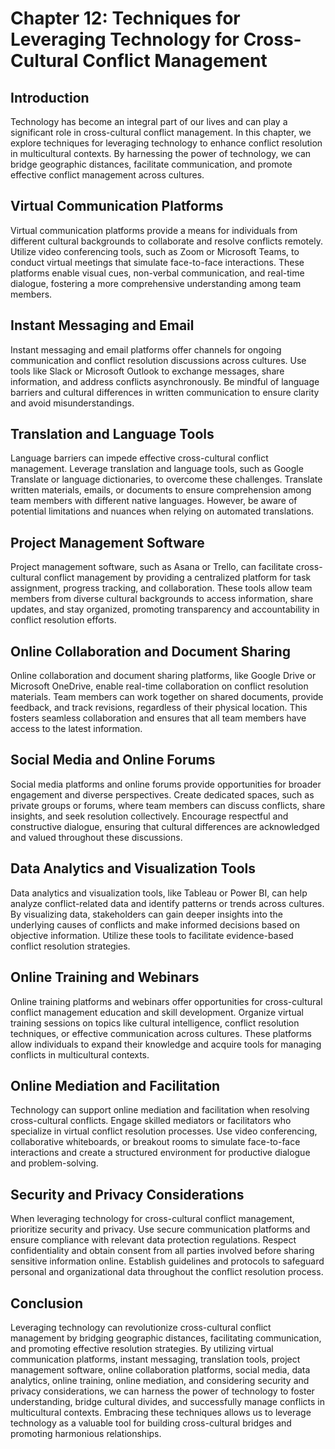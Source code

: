 Chapter 12: Techniques for Leveraging Technology for Cross-Cultural Conflict Management
=======================================================================================

Introduction
------------

Technology has become an integral part of our lives and can play a significant role in cross-cultural conflict management. In this chapter, we explore techniques for leveraging technology to enhance conflict resolution in multicultural contexts. By harnessing the power of technology, we can bridge geographic distances, facilitate communication, and promote effective conflict management across cultures.

Virtual Communication Platforms
-------------------------------

Virtual communication platforms provide a means for individuals from different cultural backgrounds to collaborate and resolve conflicts remotely. Utilize video conferencing tools, such as Zoom or Microsoft Teams, to conduct virtual meetings that simulate face-to-face interactions. These platforms enable visual cues, non-verbal communication, and real-time dialogue, fostering a more comprehensive understanding among team members.

Instant Messaging and Email
---------------------------

Instant messaging and email platforms offer channels for ongoing communication and conflict resolution discussions across cultures. Use tools like Slack or Microsoft Outlook to exchange messages, share information, and address conflicts asynchronously. Be mindful of language barriers and cultural differences in written communication to ensure clarity and avoid misunderstandings.

Translation and Language Tools
------------------------------

Language barriers can impede effective cross-cultural conflict management. Leverage translation and language tools, such as Google Translate or language dictionaries, to overcome these challenges. Translate written materials, emails, or documents to ensure comprehension among team members with different native languages. However, be aware of potential limitations and nuances when relying on automated translations.

Project Management Software
---------------------------

Project management software, such as Asana or Trello, can facilitate cross-cultural conflict management by providing a centralized platform for task assignment, progress tracking, and collaboration. These tools allow team members from diverse cultural backgrounds to access information, share updates, and stay organized, promoting transparency and accountability in conflict resolution efforts.

Online Collaboration and Document Sharing
-----------------------------------------

Online collaboration and document sharing platforms, like Google Drive or Microsoft OneDrive, enable real-time collaboration on conflict resolution materials. Team members can work together on shared documents, provide feedback, and track revisions, regardless of their physical location. This fosters seamless collaboration and ensures that all team members have access to the latest information.

Social Media and Online Forums
------------------------------

Social media platforms and online forums provide opportunities for broader engagement and diverse perspectives. Create dedicated spaces, such as private groups or forums, where team members can discuss conflicts, share insights, and seek resolution collectively. Encourage respectful and constructive dialogue, ensuring that cultural differences are acknowledged and valued throughout these discussions.

Data Analytics and Visualization Tools
--------------------------------------

Data analytics and visualization tools, like Tableau or Power BI, can help analyze conflict-related data and identify patterns or trends across cultures. By visualizing data, stakeholders can gain deeper insights into the underlying causes of conflicts and make informed decisions based on objective information. Utilize these tools to facilitate evidence-based conflict resolution strategies.

Online Training and Webinars
----------------------------

Online training platforms and webinars offer opportunities for cross-cultural conflict management education and skill development. Organize virtual training sessions on topics like cultural intelligence, conflict resolution techniques, or effective communication across cultures. These platforms allow individuals to expand their knowledge and acquire tools for managing conflicts in multicultural contexts.

Online Mediation and Facilitation
---------------------------------

Technology can support online mediation and facilitation when resolving cross-cultural conflicts. Engage skilled mediators or facilitators who specialize in virtual conflict resolution processes. Use video conferencing, collaborative whiteboards, or breakout rooms to simulate face-to-face interactions and create a structured environment for productive dialogue and problem-solving.

Security and Privacy Considerations
-----------------------------------

When leveraging technology for cross-cultural conflict management, prioritize security and privacy. Use secure communication platforms and ensure compliance with relevant data protection regulations. Respect confidentiality and obtain consent from all parties involved before sharing sensitive information online. Establish guidelines and protocols to safeguard personal and organizational data throughout the conflict resolution process.

Conclusion
----------

Leveraging technology can revolutionize cross-cultural conflict management by bridging geographic distances, facilitating communication, and promoting effective resolution strategies. By utilizing virtual communication platforms, instant messaging, translation tools, project management software, online collaboration platforms, social media, data analytics, online training, online mediation, and considering security and privacy considerations, we can harness the power of technology to foster understanding, bridge cultural divides, and successfully manage conflicts in multicultural contexts. Embracing these techniques allows us to leverage technology as a valuable tool for building cross-cultural bridges and promoting harmonious relationships.
